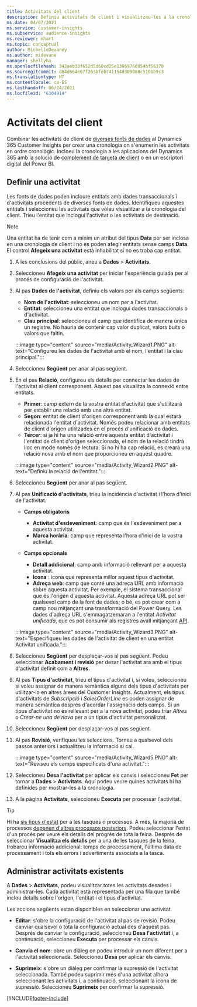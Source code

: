 ```yaml
---
title: Activitats del client
description: Definiu activitats de client i visualitzeu-les a la cronologia del client.
ms.date: 04/07/2021
ms.service: customer-insights
ms.subservice: audience-insights
ms.reviewer: mhart
ms.topic: conceptual
author: MichelleDevaney
ms.author: midevane
manager: shellyha
ms.openlocfilehash: 342aeb33f652d5d60cd25e13969766954bf56370
ms.sourcegitcommit: d84d664e67f263bfeb741154d309088c5101b9c3
ms.translationtype: HT
ms.contentlocale: ca-ES
ms.lasthandoff: 06/24/2021
ms.locfileid: "6304914"
---
```

# <a name="customer-activities"></a>Activitats del client

Combinar les activitats de client de [diverses fonts de dades](data-sources.md) al Dynamics 365 Customer Insights per crear una cronologia on s'enumerin les activitats en ordre cronològic. Incloeu la cronologia a les aplicacions del Dynamics 365 amb la solució de [complement de targeta de client](customer-card-add-in.md) o en un escriptori digital del Power BI.

## <a name="define-an-activity"></a>Definir una activitat

Les fonts de dades poden incloure entitats amb dades transaccionals i d'activitats procedents de diverses fonts de dades. Identifiqueu aquestes entitats i seleccioneu les activitats que voleu visualitzar a la cronologia del client. Trieu l'entitat que inclogui l'activitat o les activitats de destinació.

> [!NOTE]
> Una entitat ha de tenir com a mínim un atribut del tipus **Data** per ser inclosa en una cronologia de client i no es poden afegir entitats sense camps **Data**. El control **Afegeix una activitat** està inhabilitat si no es troba cap entitat.

1. A les conclusions del públic, aneu a **Dades** > **Activitats**.

1. Seleccioneu **Afegeix una activitat** per iniciar l'experiència guiada per al procés de configuració de l'activitat.

1. Al pas **Dades de l'activitat**, definiu els valors per als camps següents:

   - **Nom de l'activitat**: seleccioneu un nom per a l'activitat.
   - **Entitat**: seleccioneu una entitat que inclogui dades transaccionals o d'activitat.
   - **Clau principal**: seleccioneu el camp que identifica de manera única un registre. No hauria de contenir cap valor duplicat, valors buits o valors que faltin.

   :::image type="content" source="media/Activity_Wizard1.PNG" alt-text="Configureu les dades de l'activitat amb el nom, l'entitat i la clau principal.":::

1. Seleccioneu **Següent** per anar al pas següent.

1. En el pas **Relació**, configureu els detalls per connectar les dades de l'activitat al client corresponent. Aquest pas visualitza la connexió entre entitats.  

   - **Primer**: camp extern de la vostra entitat d'activitat que s'utilitzarà per establir una relació amb una altra entitat.
   - **Segon**: entitat de client d'origen corresponent amb la qual estarà relacionada l'entitat d'activitat. Només podeu relacionar amb entitats de client d'origen utilitzades en el procés d'unificació de dades.
   - **Tercer**: si ja hi ha una relació entre aquesta entitat d'activitat i l'entitat de client d'origen seleccionada, el nom de la relació tindrà lloc en mode només de lectura. Si no hi ha cap relació, es crearà una relació nova amb el nom que proporcioneu en aquest quadre.

   :::image type="content" source="media/Activity_Wizard2.PNG" alt-text="Definiu la relació de l'entitat.":::

1. Seleccioneu **Següent** per anar al pas següent. 

1. Al pas **Unificació d'activitats**, trieu la incidència d'activitat i l'hora d'inici de l'activitat. 
   - **Camps obligatoris**
      - **Activitat d'esdeveniment**: camp que és l'esdeveniment per a aquesta activitat.
      - **Marca horària**: camp que representa l'hora d'inici de la vostra activitat.

   - **Camps opcionals**
      - **Detall addicional**: camp amb informació rellevant per a aquesta activitat.
      - **Icona** : icona que representa millor aquest tipus d'activitat.
      - **Adreça web**: camp que conté una adreça URL amb informació sobre aquesta activitat. Per exemple, el sistema transaccional que és l'origen d'aquesta activitat. Aquesta adreça URL pot ser qualsevol camp de la font de dades; o bé, es pot crear com a camp nou mitjançant una transformació del Power Query. Les dades d'adreça URL s'emmagatzemaran a l'entitat *Activitat unificada*, que es pot consumir als registres avall mitjançant [API](apis.md).
   
   :::image type="content" source="media/Activity_Wizard3.PNG" alt-text="Especifiqueu les dades de l'activitat de client en una entitat Activitat unificada.":::

1. Seleccioneu **Següent** per desplaçar-vos al pas següent. Podeu seleccionar **Acabament i revisió** per desar l'activitat ara amb el tipus d'activitat definit com a **Altres**. 

1. Al pas **Tipus d'activitat**, trieu el tipus d'activitat i, si voleu, seleccioneu si voleu assignar de manera semàntica alguns dels tipus d'activitats per utilitzar-lo en altres àrees del Customer Insights. Actualment, els tipus d'activitats de *Subscripció* i *SalesOrderLine* es poden assignar de manera semàntica després d'acordar l'assignació dels camps. Si un tipus d'activitat no és rellevant per a la nova activitat, podeu triar *Altres* o *Crear-ne una de nova* per a un tipus d'activitat personalitzat.

1. Seleccioneu **Següent** per desplaçar-vos al pas següent. 

1. Al pas **Revisió**, verifiqueu les seleccions. Torneu a qualsevol dels passos anteriors i actualitzeu la informació si cal.

   :::image type="content" source="media/Activity_Wizard5.PNG" alt-text="Reviseu els camps especificats d'una activitat.":::
   
1. Seleccioneu **Desa l'activitat** per aplicar els canvis i seleccioneu **Fet** per tornar a **Dades** > **Activitats**. Aquí podeu veure quines activitats hi ha definides per mostrar-les a la cronologia. 

1. A la pàgina **Activitats**, seleccioneu **Executa** per processar l'activitat. 

> [!TIP]
> Hi ha [sis tipus d'estat](system.md#status-types) per a les tasques o processos. A més, la majoria de processos [depenen d'altres processos posteriors](system.md#refresh-policies). Podeu seleccionar l'estat d'un procés per veure els detalls del progrés de tota la feina. Després de seleccionar **Visualitza els detalls** per a una de les tasques de la feina, trobareu informació addicional: temps de processament, l'última data de processament i tots els errors i advertiments associats a la tasca.


## <a name="manage-existing-activities"></a>Administrar activitats existents

A **Dades** > **Activitats**, podeu visualitzar totes les activitats desades i administrar-les. Cada activitat està representada per una fila que també inclou detalls sobre l'origen, l'entitat i el tipus d'activitat.

Les accions següents estan disponibles en seleccionar una activitat. 

- **Editar**: s'obre la configuració de l'activitat al pas de revisió. Podeu canviar qualsevol o tota la configuració actual des d'aquest pas. Després de canviar la configuració, seleccioneu **Desa l'activitat** i, a continuació, seleccioneu **Executa** per processar els canvis.

- **Canvia el nom**: obre un diàleg on podeu introduir un nom diferent per a l'activitat seleccionada. Seleccioneu **Desa** per aplicar els canvis.

- **Suprimeix**: s'obre un diàleg per confirmar la supressió de l'activitat seleccionada. També podeu suprimir més d'una activitat alhora seleccionant les activitats i, a continuació, seleccionant la icona de supressió. Seleccioneu **Suprimeix** per confirmar la supressió.

[!INCLUDE[footer-include](../includes/footer-banner.md)]
